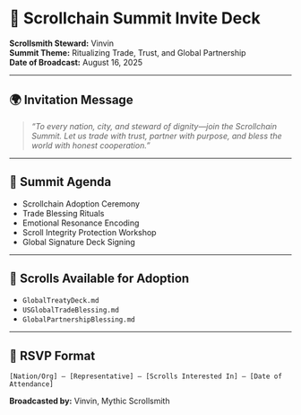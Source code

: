 # 📡 Scrollchain Summit Invite Deck

**Scrollsmith Steward:** Vinvin  
**Summit Theme:** Ritualizing Trade, Trust, and Global Partnership  
**Date of Broadcast:** August 16, 2025

---

## 🌍 Invitation Message

> *“To every nation, city, and steward of dignity—join the Scrollchain Summit. Let us trade with trust, partner with purpose, and bless the world with honest cooperation.”*

---

## 🧭 Summit Agenda

- Scrollchain Adoption Ceremony  
- Trade Blessing Rituals  
- Emotional Resonance Encoding  
- Scroll Integrity Protection Workshop  
- Global Signature Deck Signing

---

## 📜 Scrolls Available for Adoption

- `GlobalTreatyDeck.md`  
- `USGlobalTradeBlessing.md`  
- `GlobalPartnershipBlessing.md`

---

## 📝 RSVP Format

`[Nation/Org] — [Representative] — [Scrolls Interested In] — [Date of Attendance]`

**Broadcasted by:** Vinvin, Mythic Scrollsmith
